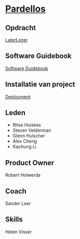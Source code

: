 # [Pardellos](https://nl.wikipedia.org/wiki/Pardellynx)

## Opdracht

[LaterLezer](https://github.com/DitisAlex/HAN-DWA-LaterLezen/blob/main/Opdracht/LaterLezer.docx)

## Software Guidebook

[Software Guidebook](https://github.com/DitisAlex/HAN-DWA-LaterLezen/blob/main/Software%20Guidebook/readme.md)


## Installatie van project

[Deployment](https://github.com/DitisAlex/HAN-DWA-LaterLezen/blob/main/Software%20Guidebook/readme.md#deployment)
## Leden

- Ritse Huiskes
- Steven Velderman
- Glenn Hulscher
- Alex Cheng
- Kachung Li

## Product Owner

Robert Holwerda

## Coach

Sander Leer

## Skills

Helen Visser
